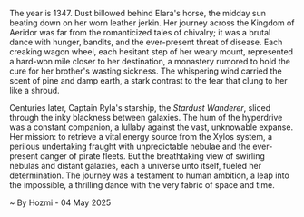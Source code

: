 
The year is 1347.  Dust billowed behind Elara's horse, the midday sun beating down on her worn leather jerkin.  Her journey across the Kingdom of Aeridor was far from the romanticized tales of chivalry; it was a brutal dance with hunger, bandits, and the ever-present threat of disease.  Each creaking wagon wheel, each hesitant step of her weary mount, represented a hard-won mile closer to her destination, a monastery rumored to hold the cure for her brother's wasting sickness.  The whispering wind carried the scent of pine and damp earth, a stark contrast to the fear that clung to her like a shroud.


Centuries later, Captain Ryla's starship, the *Stardust Wanderer*, sliced through the inky blackness between galaxies.  The hum of the hyperdrive was a constant companion, a lullaby against the vast, unknowable expanse.  Her mission: to retrieve a vital energy source from the Xylos system, a perilous undertaking fraught with unpredictable nebulae and the ever-present danger of pirate fleets.  But the breathtaking view of swirling nebulas and distant galaxies, each a universe unto itself, fueled her determination. The journey was a testament to human ambition, a leap into the impossible, a thrilling dance with the very fabric of space and time.

~ By Hozmi - 04 May 2025
